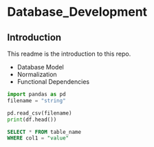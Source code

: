 # Database_Development

## Introduction
This readme is the introduction to this repo. 

- Database Model
- Normalization
- Functional Dependencies

```py
import pandas as pd
filename = "string"

pd.read_csv(filename)
print(df.head())
```

```sql
SELECT * FROM table_name
WHERE col1 = "value"
```
